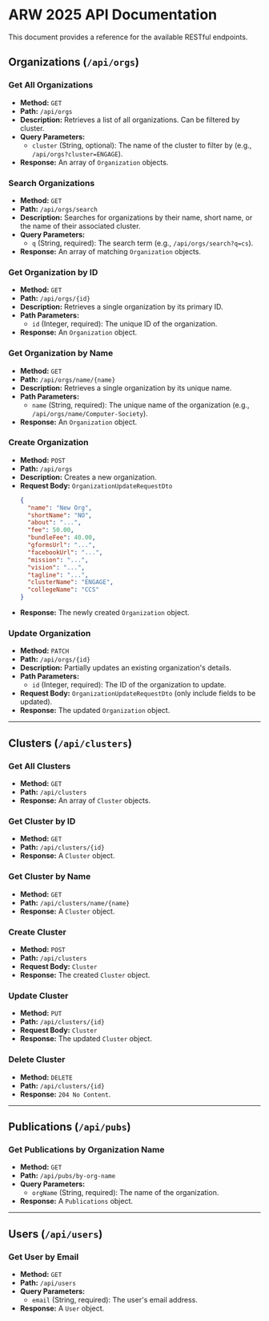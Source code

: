 # ARW 2025 API Documentation

This document provides a reference for the available RESTful endpoints.

## Organizations (`/api/orgs`)

### Get All Organizations

- **Method:** `GET`
- **Path:** `/api/orgs`
- **Description:** Retrieves a list of all organizations. Can be filtered by cluster.
- **Query Parameters:**
  - `cluster` (String, optional): The name of the cluster to filter by (e.g., `/api/orgs?cluster=ENGAGE`).
- **Response:** An array of `Organization` objects.

### Search Organizations

- **Method:** `GET`
- **Path:** `/api/orgs/search`
- **Description:** Searches for organizations by their name, short name, or the name of their associated cluster.
- **Query Parameters:**
  - `q` (String, required): The search term (e.g., `/api/orgs/search?q=cs`).
- **Response:** An array of matching `Organization` objects.

### Get Organization by ID

- **Method:** `GET`
- **Path:** `/api/orgs/{id}`
- **Description:** Retrieves a single organization by its primary ID.
- **Path Parameters:**
  - `id` (Integer, required): The unique ID of the organization.
- **Response:** An `Organization` object.

### Get Organization by Name

- **Method:** `GET`
- **Path:** `/api/orgs/name/{name}`
- **Description:** Retrieves a single organization by its unique name.
- **Path Parameters:**
  - `name` (String, required): The unique name of the organization (e.g., `/api/orgs/name/Computer-Society`).
- **Response:** An `Organization` object.

### Create Organization

- **Method:** `POST`
- **Path:** `/api/orgs`
- **Description:** Creates a new organization.
- **Request Body:** `OrganizationUpdateRequestDto`
  ```json
  {
    "name": "New Org",
    "shortName": "NO",
    "about": "...",
    "fee": 50.00,
    "bundleFee": 40.00,
    "gformsUrl": "...",
    "facebookUrl": "...",
    "mission": "...",
    "vision": "...",
    "tagline": "...",
    "clusterName": "ENGAGE",
    "collegeName": "CCS"
  }
  ```
- **Response:** The newly created `Organization` object.

### Update Organization

- **Method:** `PATCH`
- **Path:** `/api/orgs/{id}`
- **Description:** Partially updates an existing organization's details.
- **Path Parameters:**
  - `id` (Integer, required): The ID of the organization to update.
- **Request Body:** `OrganizationUpdateRequestDto` (only include fields to be updated).
- **Response:** The updated `Organization` object.

---

## Clusters (`/api/clusters`)

### Get All Clusters

- **Method:** `GET`
- **Path:** `/api/clusters`
- **Response:** An array of `Cluster` objects.

### Get Cluster by ID

- **Method:** `GET`
- **Path:** `/api/clusters/{id}`
- **Response:** A `Cluster` object.

### Get Cluster by Name

- **Method:** `GET`
- **Path:** `/api/clusters/name/{name}`
- **Response:** A `Cluster` object.

### Create Cluster

- **Method:** `POST`
- **Path:** `/api/clusters`
- **Request Body:** `Cluster`
- **Response:** The created `Cluster` object.

### Update Cluster

- **Method:** `PUT`
- **Path:** `/api/clusters/{id}`
- **Request Body:** `Cluster`
- **Response:** The updated `Cluster` object.

### Delete Cluster

- **Method:** `DELETE`
- **Path:** `/api/clusters/{id}`
- **Response:** `204 No Content`.

---

## Publications (`/api/pubs`)

### Get Publications by Organization Name

- **Method:** `GET`
- **Path:** `/api/pubs/by-org-name`
- **Query Parameters:**
  - `orgName` (String, required): The name of the organization.
- **Response:** A `Publications` object.

---

## Users (`/api/users`)

### Get User by Email

- **Method:** `GET`
- **Path:** `/api/users`
- **Query Parameters:**
  - `email` (String, required): The user's email address.
- **Response:** A `User` object.
